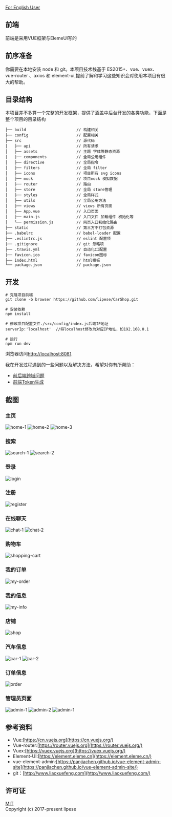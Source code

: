 [For English User](./README.md)

## 前端
前端是采用VUE框架与ElemeUI写的

## 前序准备
你需要在本地安装 node 和 git。本项目技术栈基于 ES2015+、vue、vuex、vue-router 、axios 和 element-ui,提前了解和学习这些知识会对使用本项目有很大的帮助。

## 目录结构
本项目差不多算一个完整的开发框架，提供了涵盖中后台开发的各类功能，下面是整个项目的目录结构
```text
├── build                      // 构建相关
├── config                     // 配置相关
├── src                        // 源代码
│   ├── api                    // 所有请求
│   ├── assets                 // 主题 字体等静态资源
│   ├── components             // 全局公用组件
│   ├── directive              // 全局指令
│   ├── filters                // 全局 filter
│   ├── icons                  // 项目所有 svg icons
│   ├── mock                   // 项目mock 模拟数据
│   ├── router                 // 路由
│   ├── store                  // 全局 store管理
│   ├── styles                 // 全局样式
│   ├── utils                  // 全局公用方法
│   ├── views                  // views 所有页面
│   ├── App.vue                // 入口页面
│   ├── main.js                // 入口文件 加载组件 初始化等
│   └── permission.js          // 网页入口初始化路由
├── static                     // 第三方不打包资源
├── .babelrc                   // babel-loader 配置
├── .eslintrc.js               // eslint 配置项
├── .gitignore                 // git 忽略项
├── .travis.yml                // 自动化CI配置
├── favicon.ico                // favicon图标
├── index.html                 // html模板
└── package.json               // package.json
```
## 开发
```text
# 克隆项目前端
git clone -b browser https://github.com/lipese/CarShop.git

# 安装依赖
npm install

# 修改项目配置文件./src/config/index.js后端IP地址
serverIp:'localhost'  //将localhost修改为对应IP地址，如192.168.0.1

# 运行
npm run dev
```
浏览器访问[http://localhost:8081](http://localhost:8081).

我在开发过程遇到的一些问题以及解决方法，希望对你有所帮助：

- [前后端跨域问题](https://lipese.github.io/development/vue-cros/)
- [前端Token生成](https://lipese.github.io/development/vue-token/)

## 截图

### 主页

![home-1](./screenshots/home-1.png)
![home-2](./screenshots/home-2.png)
![home-3](./screenshots/home-3.png)

### 搜索

![search-1](./screenshots/search-1.png)
![search-2](./screenshots/search-2.png)

### 登录

![login](./screenshots/login.png)

### 注册

![register](./screenshots/register.png)

### 在线聊天

![chat-1](./screenshots/chat-1.png)
![chat-2](./screenshots/chat-2.png)

### 购物车

![shopping-cart](./screenshots/shopping-cart.png)

### 我的订单

![my-order](./screenshots/my-order.png)

### 我的信息

![my-info](./screenshots/my-info.png)

### 店铺

![shop](./screenshots/shop.png)

### 汽车信息

![car-1](./screenshots/car-1.png)
![car-2](./screenshots/car-2.png)

### 订单信息

![order](./screenshots/order.png)

### 管理员页面

![admin-1](./screenshots/admin-1.png)
![admin-2](./screenshots/admin-2.png)
![admin-1](./screenshots/admin-3.png)

## 参考资料

- Vue:[https://cn.vuejs.org](https://cn.vuejs.org/)
- Vue-router:[https://router.vuejs.org](https://router.vuejs.org/)
- Vuex:[https://vuex.vuejs.org](https://vuex.vuejs.org/)
- Element-UI:[https://element.eleme.cn](https://element.eleme.cn/)
- vue-element-admin:[https://panjiachen.github.io/vue-element-admin-site](https://panjiachen.github.io/vue-element-admin-site/)
- git：[http://www.liaoxuefeng.com](http://www.liaoxuefeng.com/)

## 许可证
[MIT](./LICENSE)  
Copyright (c) 2017-present lipese
